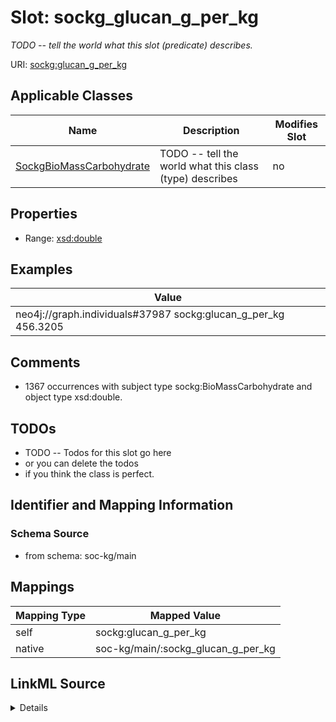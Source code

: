 

# Slot: sockg_glucan_g_per_kg


_TODO -- tell the world what this slot (predicate) describes._





URI: [sockg:glucan_g_per_kg](http://www.semanticweb.org/sockg/ontologies/2024/0/soil-carbon-ontology/glucan_g_per_kg)



<!-- no inheritance hierarchy -->





## Applicable Classes

| Name | Description | Modifies Slot |
| --- | --- | --- |
| [SockgBioMassCarbohydrate](../classes/SockgBioMassCarbohydrate.md) | TODO -- tell the world what this class (type) describes |  no  |







## Properties

* Range: [xsd:double](http://www.w3.org/2001/XMLSchema#double)






## Examples

| Value |
| --- |
| neo4j://graph.individuals#37987 sockg:glucan_g_per_kg 456.3205 |

## Comments

* 1367 occurrences with subject type sockg:BioMassCarbohydrate and object type xsd:double.

## TODOs

* TODO -- Todos for this slot go here
* or you can delete the todos
* if you think the class is perfect.

## Identifier and Mapping Information







### Schema Source


* from schema: soc-kg/main




## Mappings

| Mapping Type | Mapped Value |
| ---  | ---  |
| self | sockg:glucan_g_per_kg |
| native | soc-kg/main/:sockg_glucan_g_per_kg |




## LinkML Source

<details>
```yaml
name: sockg_glucan_g_per_kg
description: TODO -- tell the world what this slot (predicate) describes.
todos:
- TODO -- Todos for this slot go here
- or you can delete the todos
- if you think the class is perfect.
comments:
- 1367 occurrences with subject type sockg:BioMassCarbohydrate and object type xsd:double.
examples:
- value: neo4j://graph.individuals#37987 sockg:glucan_g_per_kg 456.3205
from_schema: soc-kg/main
rank: 1000
slot_uri: sockg:glucan_g_per_kg
alias: sockg_glucan_g_per_kg
domain_of:
- sockg_BioMassCarbohydrate
range: double

```
</details>